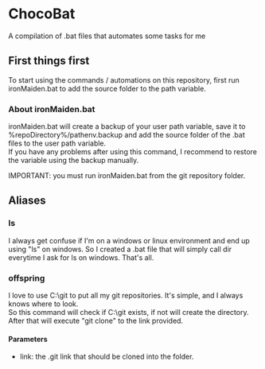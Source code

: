 # ChocoBat

A compilation of .bat files that automates some tasks for me

## First things first

To start using the commands / automations on this repository, first run ironMaiden.bat to add the source folder to the path variable.  

### About ironMaiden.bat

ironMaiden.bat will create a backup of your user path variable, save it to %repoDirectory%/pathenv.backup and add the source folder of the .bat files to the user path variable.  
If you have any problems after using this command, I recommend to restore the variable using the backup manually.  

IMPORTANT: you must run ironMaiden.bat from the git repository folder.


## Aliases

### ls

I always get confuse if I'm on a windows or linux environment and end up using "ls" on windows. So I created a .bat file that will simply call dir everytime I ask for ls on windows. That's all.

### offspring

I love to use C:\git to put all my git repositories. It's simple, and I always knows where to look.  
So this command will check if C:\git exists, if not will create the directory. After that will execute "git clone" to the link provided.

#### Parameters

- link: the .git link that should be cloned into the folder.

